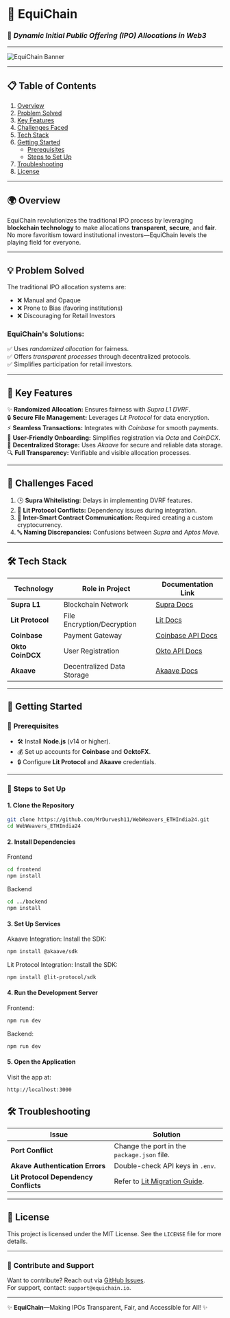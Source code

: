 # 🌟 **EquiChain**  
### 🚀 *Dynamic Initial Public Offering (IPO) Allocations in Web3*

---

![EquiChain Banner](https://via.placeholder.com/1200x300?text=EquiChain+-+Revolutionizing+IPO+Allocations)  

---

## 📋 **Table of Contents**  
1. [Overview](#overview)  
2. [Problem Solved](#problem-solved)  
3. [Key Features](#key-features)  
4. [Challenges Faced](#challenges-faced)  
5. [Tech Stack](#tech-stack)  
6. [Getting Started](#getting-started)  
   - [Prerequisites](#prerequisites)  
   - [Steps to Set Up](#steps-to-set-up)  
7. [Troubleshooting](#troubleshooting)  
8. [License](#license)  

---

## 🌍 **Overview**  
EquiChain revolutionizes the traditional IPO process by leveraging **blockchain technology** to make allocations **transparent**, **secure**, and **fair**. No more favoritism toward institutional investors—EquiChain levels the playing field for everyone.  

---

## 💡 **Problem Solved**  
The traditional IPO allocation systems are:  
- ❌ Manual and Opaque  
- ❌ Prone to Bias (favoring institutions)  
- ❌ Discouraging for Retail Investors  

### **EquiChain's Solutions:**  
✅ Uses *randomized allocation* for fairness.  
✅ Offers *transparent processes* through decentralized protocols.  
✅ Simplifies participation for retail investors.  

---

## 🔑 **Key Features**  
✨ **Randomized Allocation:** Ensures fairness with *Supra L1 DVRF*.  
🔒 **Secure File Management:** Leverages *Lit Protocol* for data encryption.  
⚡ **Seamless Transactions:** Integrates with *Coinbase* for smooth payments.  
🧩 **User-Friendly Onboarding:** Simplifies registration via *Octa* and *CoinDCX*.  
📁 **Decentralized Storage:** Uses *Akaave* for secure and reliable data storage.  
🔍 **Full Transparency:** Verifiable and visible allocation processes.  

---

## 🚧 **Challenges Faced**  
1. 🕒 **Supra Whitelisting:** Delays in implementing DVRF features.  
2. 🔗 **Lit Protocol Conflicts:** Dependency issues during integration.  
3. 📜 **Inter-Smart Contract Communication:** Required creating a custom cryptocurrency.  
4. 🔤 **Naming Discrepancies:** Confusions between *Supra* and *Aptos Move*.  

---

## 🛠 **Tech Stack**  
| Technology          | Role in Project                | Documentation Link                                    |  
|---------------------|--------------------------------|-----------------------------------------------------|  
| **Supra L1**        | Blockchain Network            | [Supra Docs](https://docs.supra.com/)               |  
| **Lit Protocol**    | File Encryption/Decryption    | [Lit Docs](https://www.litprotocol.com/)            |  
| **Coinbase**        | Payment Gateway               | [Coinbase API Docs](https://docs.cdp.coinbase.com/) |  
| **Okto CoinDCX**    | User Registration             | [Okto API Docs](https://coindcx.com/api/help/)      |  
| **Akaave**          | Decentralized Data Storage    | [Akaave Docs](https://docs.akave.ai/)               |  

---

## 📖 **Getting Started**  

### 🔑 **Prerequisites**  
- 🛠 Install **Node.js** (v14 or higher).  
- 💰 Set up accounts for **Coinbase** and **OcktoFX**.  
- 🔒 Configure **Lit Protocol** and **Akaave** credentials.  

---

### 🚀 **Steps to Set Up**

#### **1. Clone the Repository**  
```bash  
git clone https://github.com/MrDurvesh11/WebWeavers_ETHIndia24.git  
cd WebWeavers_ETHIndia24
```

#### **2. Install Dependencies** 

Frontend
```bash
cd frontend  
npm install  
```

Backend
```bash
cd ../backend  
npm install  
```
#### **3. Set Up Services** 

Akaave Integration:
Install the SDK:

```bash
npm install @akaave/sdk 
```

Lit Protocol Integration:
Install the SDK:

```bash
npm install @lit-protocol/sdk  
```

#### **4. Run the Development Server**

Frontend:
```bash
npm run dev
```
  
Backend:

```bash
npm run dev
```

#### **5. Open the Application** 
Visit the app at:

```arduino
http://localhost:3000
```

## 🛠 **Troubleshooting**

| **Issue**                          | **Solution**                                           |
|------------------------------------|-------------------------------------------------------|
| **Port Conflict**                  | Change the port in the `package.json` file.           |
| **Akave Authentication Errors**    | Double-check API keys in `.env`.                      |
| **Lit Protocol Dependency Conflicts** | Refer to [Lit Migration Guide](https://developer.litprotocol.com/category/migrating-from-earlier-versions). |

---

## 📝 **License**  
This project is licensed under the MIT License. See the `LICENSE` file for more details.

---

### 🎉 **Contribute and Support**  
Want to contribute? Reach out via [GitHub Issues](https://github.com/MrDurvesh11/WebWeavers_ETHIndia24/issues).  
For support, contact: `support@equichain.io`.  

---

✨ **EquiChain**—Making IPOs Transparent, Fair, and Accessible for All! ✨  
